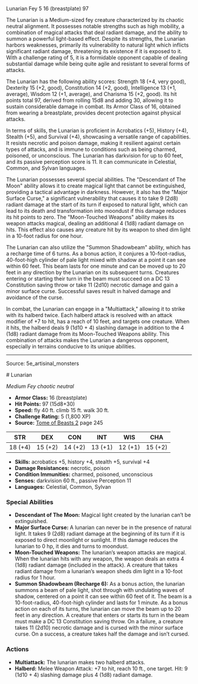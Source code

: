<MonsterName/>Lunarian</MonsterName>
<CreatureType/>Fey</CreatureType>
<CR/>5</CR>
<AC/>16 (breastplate)</AC>
<HP/>97</HP>
<summary>The Lunarian is a Medium-sized fey creature characterized by its chaotic neutral alignment. It possesses notable strengths such as high mobility, a combination of magical attacks that deal radiant damage, and the ability to summon a powerful light-based effect. Despite its strengths, the Lunarian harbors weaknesses, primarily its vulnerability to natural light which inflicts significant radiant damage, threatening its existence if it is exposed to it. With a challenge rating of 5, it is a formidable opponent capable of dealing substantial damage while being quite agile and resistant to several forms of attacks.</summary>

<detail>

The Lunarian has the following ability scores: Strength 18 (+4, very good), Dexterity 15 (+2, good), Constitution 14 (+2, good), Intelligence 13 (+1, average), Wisdom 12 (+1, average), and Charisma 15 (+2, good). Its hit points total 97, derived from rolling 15d8 and adding 30, allowing it to sustain considerable damage in combat. Its Armor Class of 16, obtained from wearing a breastplate, provides decent protection against physical attacks.

In terms of skills, the Lunarian is proficient in Acrobatics (+5), History (+4), Stealth (+5), and Survival (+4), showcasing a versatile range of capabilities. It resists necrotic and poison damage, making it resilient against certain types of attacks, and is immune to conditions such as being charmed, poisoned, or unconscious. The Lunarian has darkvision for up to 60 feet, and its passive perception score is 11. It can communicate in Celestial, Common, and Sylvan languages.

The Lunarian possesses several special abilities. The "Descendant of The Moon" ability allows it to create magical light that cannot be extinguished, providing a tactical advantage in darkness. However, it also has the "Major Surface Curse," a significant vulnerability that causes it to take 9 (2d8) radiant damage at the start of its turn if exposed to natural light, which can lead to its death and transformation into moondust if this damage reduces its hit points to zero. The "Moon-Touched Weapons" ability makes its weapon attacks magical, dealing an additional 4 (1d8) radiant damage on hits. This effect also causes any creature hit by its weapon to shed dim light in a 10-foot radius for one hour.

The Lunarian can also utilize the "Summon Shadowbeam" ability, which has a recharge time of 6 turns. As a bonus action, it conjures a 10-foot-radius, 40-foot-high cylinder of pale light mixed with shadow at a point it can see within 60 feet. This beam lasts for one minute and can be moved up to 20 feet in any direction by the Lunarian on its subsequent turns. Creatures entering or starting their turn in the beam must succeed on a DC 13 Constitution saving throw or take 11 (2d10) necrotic damage and gain a minor surface curse. Successful saves result in halved damage and avoidance of the curse.

In combat, the Lunarian can engage in a "Multiattack," allowing it to strike with its halberd twice. Each halberd attack is resolved with an attack modifier of +7 to hit, has a reach of 10 feet, and targets one creature. When it hits, the halberd deals 9 (1d10 + 4) slashing damage in addition to the 4 (1d8) radiant damage from its Moon-Touched Weapons ability. This combination of attacks makes the Lunarian a dangerous opponent, especially in terrains conducive to its unique abilities.</detail>



---

Source: 5e_artisinal_monsters

<statblock>
# Lunarian

*Medium* *Fey* *chaotic neutral*

- **Armor Class:** 16 (breastplate)
- **Hit Points:** 97 (15d8+30)
- **Speed:** fly 40 ft. climb 15 ft. walk 30 ft.
- **Challenge Rating:** 5 (1,800 XP)
- **Source:** [Tome of Beasts 2](https://koboldpress.com/kpstore/product/tome-of-beasts-2-for-5th-edition) page 245

| STR | DEX | CON | INT | WIS | CHA |
| --- | --- | --- | --- | --- | --- |
| 18 (+4) | 15 (+2) | 14 (+2) | 13 (+1) | 12 (+1) | 15 (+2) |

- **Skills:** acrobatics +5, history +4, stealth +5, survival +4
- **Damage Resistances:** necrotic, poison
- **Condition Immunities:** charmed, poisoned, unconscious
- **Senses:** darkvision 60 ft., passive Perception 11
- **Languages:** Celestial, Common, Sylvan

### Special Abilities

- **Descendant of The Moon:** Magical light created by the lunarian can’t be extinguished.
- **Major Surface Curse:** A lunarian can never be in the presence of natural light. It takes 9 (2d8) radiant damage at the beginning of its turn if it is exposed to direct moonlight or sunlight. If this damage reduces the lunarian to 0 hp, it dies and turns to moondust.
- **Moon-Touched Weapons:** The lunarian’s weapon attacks are magical. When the lunarian hits with any weapon, the weapon deals an extra 4 (1d8) radiant damage (included in the attack). A creature that takes radiant damage from a lunarian’s weapon sheds dim light in a 10-foot radius for 1 hour.
- **Summon Shadowbeam (Recharge 6):** As a bonus action, the lunarian summons a beam of pale light, shot through with undulating waves of shadow, centered on a point it can see within 60 feet of it. The beam is a 10-foot-radius, 40-foot-high cylinder and lasts for 1 minute. As a bonus action on each of its turns, the lunarian can move the beam up to 20 feet in any direction. A creature that enters or starts its turn in the beam must make a DC 13 Constitution saving throw. On a failure, a creature takes 11 (2d10) necrotic damage and is cursed with the minor surface curse. On a success, a creature takes half the damage and isn’t cursed.

### Actions

- **Multiattack:** The lunarian makes two halberd attacks.
- **Halberd:** Melee Weapon Attack: +7 to hit, reach 10 ft., one target. Hit: 9 (1d10 + 4) slashing damage plus 4 (1d8) radiant damage.


</statblock>


